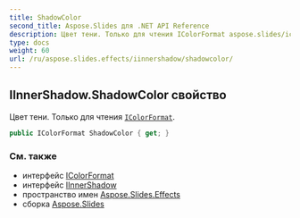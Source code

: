 ```yaml
---
title: ShadowColor
second_title: Aspose.Slides для .NET API Reference
description: Цвет тени. Только для чтения IColorFormat aspose.slides/icolorformat.
type: docs
weight: 60
url: /ru/aspose.slides.effects/iinnershadow/shadowcolor/
---
```


## IInnerShadow.ShadowColor свойство

Цвет тени. Только для чтения [`IColorFormat`](../../../aspose.slides/icolorformat).

```csharp
public IColorFormat ShadowColor { get; }
```

### См. также

* интерфейс [IColorFormat](../../../aspose.slides/icolorformat)
* интерфейс [IInnerShadow](../../iinnershadow)
* пространство имен [Aspose.Slides.Effects](../../iinnershadow)
* сборка [Aspose.Slides](../../../)

<!-- DO NOT EDIT: сгенерировано xmldocmd для Aspose.Slides.dll -->